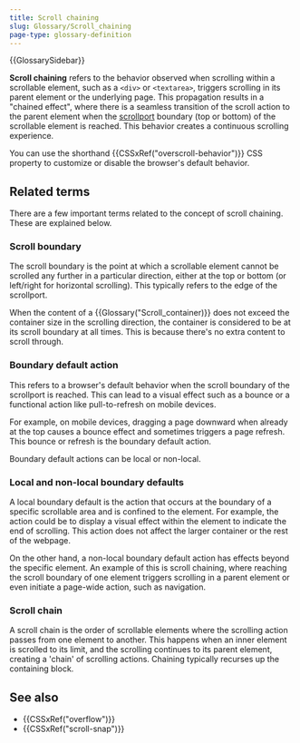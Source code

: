 ```yaml
---
title: Scroll chaining
slug: Glossary/Scroll_chaining
page-type: glossary-definition
---
```


{{GlossarySidebar}}

**Scroll chaining** refers to the behavior observed when scrolling within a scrollable element, such as a `<div>` or `<textarea>`, triggers scrolling in its parent element or the underlying page. This propagation results in a "chained effect", where there is a seamless transition of the scroll action to the parent element when the [scrollport](/en-US/docs/Glossary/Scroll_container#scrollport) boundary (top or bottom) of the scrollable element is reached. This behavior creates a continuous scrolling experience.

You can use the shorthand {{CSSxRef("overscroll-behavior")}} CSS property to customize or disable the browser's default behavior.

## Related terms

There are a few important terms related to the concept of scroll chaining. These are explained below.

### Scroll boundary

The scroll boundary is the point at which a scrollable element cannot be scrolled any further in a particular direction, either at the top or bottom (or left/right for horizontal scrolling). This typically refers to the edge of the scrollport.

When the content of a {{Glossary("Scroll_container)}} does not exceed the container size in the scrolling direction, the container is considered to be at its scroll boundary at all times. This is because there's no extra content to scroll through.

### Boundary default action

This refers to a browser's default behavior when the scroll boundary of the scrollport is reached. This can lead to a visual effect such as a bounce or a functional action like pull-to-refresh on mobile devices.

For example, on mobile devices, dragging a page downward when already at the top causes a bounce effect and sometimes triggers a page refresh. This bounce or refresh is the boundary default action.

Boundary default actions can be local or non-local.

### Local and non-local boundary defaults

A local boundary default is the action that occurs at the boundary of a specific scrollable area and is confined to the element. For example, the action could be to display a visual effect within the element to indicate the end of scrolling. This action does not affect the larger container or the rest of the webpage.

On the other hand, a non-local boundary default action has effects beyond the specific element. An example of this is scroll chaining, where reaching the scroll boundary of one element triggers scrolling in a parent element or even initiate a page-wide action, such as navigation.

### Scroll chain

A scroll chain is the order of scrollable elements where the scrolling action passes from one element to another. This happens when an inner element is scrolled to its limit, and the scrolling continues to its parent element, creating a 'chain' of scrolling actions. Chaining typically recurses up the containing block.

## See also

- {{CSSxRef("overflow")}}
- {{CSSxRef("scroll-snap")}}
